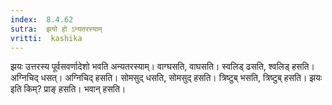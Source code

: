 ```yaml
---
index:  8.4.62
sutra:  झयो हो ऽन्यतरस्याम्
vritti:  kashika 
---
```


झयः उत्तरस्य पूर्वसवर्णादेशो भवति अन्यतरस्याम्। वाग्घसति, वाघसति। स्वलिड् ढसति, श्वलिड् हसति। अग्निचिद् धसत्। अग्निचिद् हसति। सोमसुद् धसति, सोमसुद् हसति। त्रिष्टुब् भसति, त्रिष्टुब् हसति। झयः इति किम्? प्राङ् हसति। भवान् हसति।

